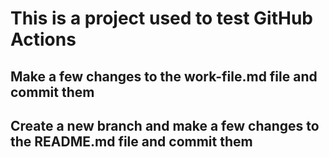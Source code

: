 # This is a project used to test GitHub Actions

## Make a few changes to the work-file.md file and commit them

## Create a new branch and make a few changes to the README.md file and commit them
